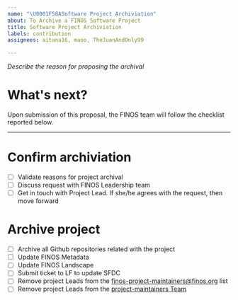 ```yaml
---
name: "\U0001F58ASoftware Project Archiviation"
about: To Archive a FINOS Software Project
title: Software Project Archiviation
labels: contribution
assignees: aitana16, maoo, TheJuanAndOnly99

---
```


*Describe the reason for proposing the archival*

# What's next?
Upon submission of this proposal, the FINOS team will follow the checklist reported below.

-----

# Confirm archiviation
- [ ] Validate reasons for project archival
- [ ] Discuss request with FINOS Leadership team
- [ ] Get in touch with Project Lead. If she/he agrees with the request, then move forward

# Archive project
- [ ] Archive all Github repositories related with the project
- [ ] Update FINOS Metadata
- [ ] Update FINOS Landscape
- [ ] Submit ticket to LF to update SFDC
- [ ] Remove project Leads from the [finos-project-maintainers@finos.org](https://groups.google.com/u/1/a/finos.org/g/finos-project-maintainers/members) list
- [ ] Remove project Leads from the [project-maintainers Team](https://github.com/orgs/finos/teams/project-maintainers/members)

